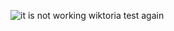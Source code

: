 ![it is not working wiktoria test again](https://senseitpublic.blob.core.windows.net/assets/enrollmentpictures/se_connecter.webp)

